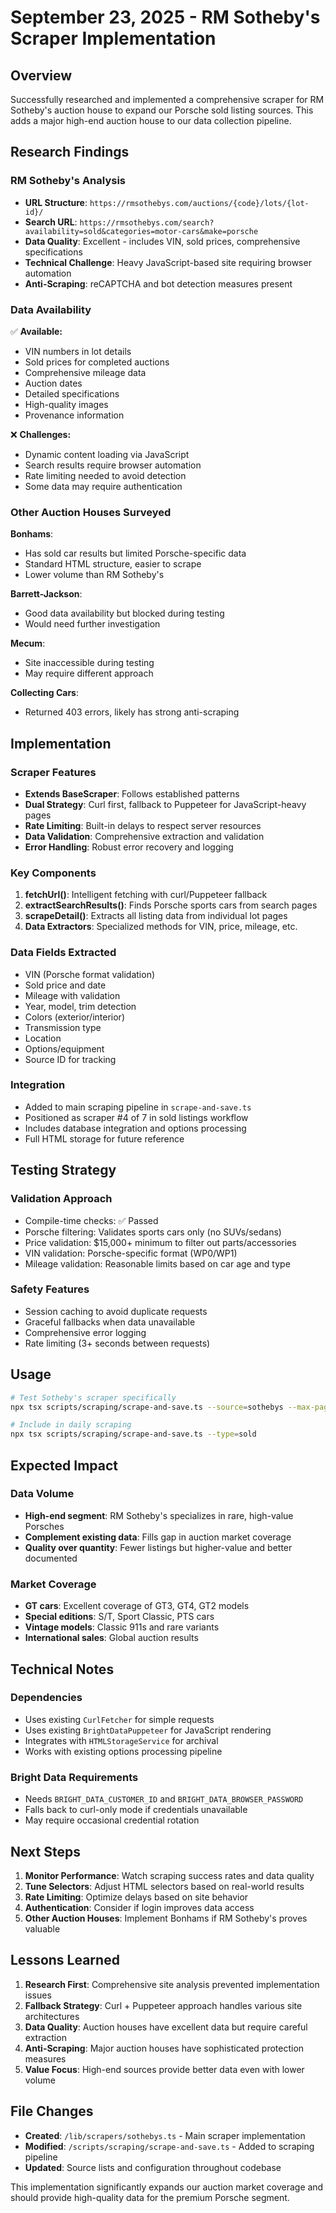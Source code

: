 # September 23, 2025 - RM Sotheby's Scraper Implementation

## Overview

Successfully researched and implemented a comprehensive scraper for RM Sotheby's auction house to expand our Porsche sold listing sources. This adds a major high-end auction house to our data collection pipeline.

## Research Findings

### RM Sotheby's Analysis
- **URL Structure**: `https://rmsothebys.com/auctions/{code}/lots/{lot-id}/`
- **Search URL**: `https://rmsothebys.com/search?availability=sold&categories=motor-cars&make=porsche`
- **Data Quality**: Excellent - includes VIN, sold prices, comprehensive specifications
- **Technical Challenge**: Heavy JavaScript-based site requiring browser automation
- **Anti-Scraping**: reCAPTCHA and bot detection measures present

### Data Availability
✅ **Available:**
- VIN numbers in lot details
- Sold prices for completed auctions
- Comprehensive mileage data
- Auction dates
- Detailed specifications
- High-quality images
- Provenance information

❌ **Challenges:**
- Dynamic content loading via JavaScript
- Search results require browser automation
- Rate limiting needed to avoid detection
- Some data may require authentication

### Other Auction Houses Surveyed

**Bonhams**:
- Has sold car results but limited Porsche-specific data
- Standard HTML structure, easier to scrape
- Lower volume than RM Sotheby's

**Barrett-Jackson**:
- Good data availability but blocked during testing
- Would need further investigation

**Mecum**:
- Site inaccessible during testing
- May require different approach

**Collecting Cars**:
- Returned 403 errors, likely has strong anti-scraping

## Implementation

### Scraper Features
- **Extends BaseScraper**: Follows established patterns
- **Dual Strategy**: Curl first, fallback to Puppeteer for JavaScript-heavy pages
- **Rate Limiting**: Built-in delays to respect server resources
- **Data Validation**: Comprehensive extraction and validation
- **Error Handling**: Robust error recovery and logging

### Key Components

1. **fetchUrl()**: Intelligent fetching with curl/Puppeteer fallback
2. **extractSearchResults()**: Finds Porsche sports cars from search pages
3. **scrapeDetail()**: Extracts all listing data from individual lot pages
4. **Data Extractors**: Specialized methods for VIN, price, mileage, etc.

### Data Fields Extracted
- VIN (Porsche format validation)
- Sold price and date
- Mileage with validation
- Year, model, trim detection
- Colors (exterior/interior)
- Transmission type
- Location
- Options/equipment
- Source ID for tracking

### Integration
- Added to main scraping pipeline in `scrape-and-save.ts`
- Positioned as scraper #4 of 7 in sold listings workflow
- Includes database integration and options processing
- Full HTML storage for future reference

## Testing Strategy

### Validation Approach
- Compile-time checks: ✅ Passed
- Porsche filtering: Validates sports cars only (no SUVs/sedans)
- Price validation: $15,000+ minimum to filter out parts/accessories
- VIN validation: Porsche-specific format (WP0/WP1)
- Mileage validation: Reasonable limits based on car age and type

### Safety Features
- Session caching to avoid duplicate requests
- Graceful fallbacks when data unavailable
- Comprehensive error logging
- Rate limiting (3+ seconds between requests)

## Usage

```bash
# Test Sotheby's scraper specifically
npx tsx scripts/scraping/scrape-and-save.ts --source=sothebys --max-pages=1

# Include in daily scraping
npx tsx scripts/scraping/scrape-and-save.ts --type=sold
```

## Expected Impact

### Data Volume
- **High-end segment**: RM Sotheby's specializes in rare, high-value Porsches
- **Complement existing data**: Fills gap in auction market coverage
- **Quality over quantity**: Fewer listings but higher-value and better documented

### Market Coverage
- **GT cars**: Excellent coverage of GT3, GT4, GT2 models
- **Special editions**: S/T, Sport Classic, PTS cars
- **Vintage models**: Classic 911s and rare variants
- **International sales**: Global auction results

## Technical Notes

### Dependencies
- Uses existing `CurlFetcher` for simple requests
- Uses existing `BrightDataPuppeteer` for JavaScript rendering
- Integrates with `HTMLStorageService` for archival
- Works with existing options processing pipeline

### Bright Data Requirements
- Needs `BRIGHT_DATA_CUSTOMER_ID` and `BRIGHT_DATA_BROWSER_PASSWORD`
- Falls back to curl-only mode if credentials unavailable
- May require occasional credential rotation

## Next Steps

1. **Monitor Performance**: Watch scraping success rates and data quality
2. **Tune Selectors**: Adjust HTML selectors based on real-world results
3. **Rate Limiting**: Optimize delays based on site behavior
4. **Authentication**: Consider if login improves data access
5. **Other Auction Houses**: Implement Bonhams if RM Sotheby's proves valuable

## Lessons Learned

1. **Research First**: Comprehensive site analysis prevented implementation issues
2. **Fallback Strategy**: Curl + Puppeteer approach handles various site architectures
3. **Data Quality**: Auction houses have excellent data but require careful extraction
4. **Anti-Scraping**: Major auction houses have sophisticated protection measures
5. **Value Focus**: High-end sources provide better data even with lower volume

## File Changes

- **Created**: `/lib/scrapers/sothebys.ts` - Main scraper implementation
- **Modified**: `/scripts/scraping/scrape-and-save.ts` - Added to scraping pipeline
- **Updated**: Source lists and configuration throughout codebase

This implementation significantly expands our auction market coverage and should provide high-quality data for the premium Porsche segment.